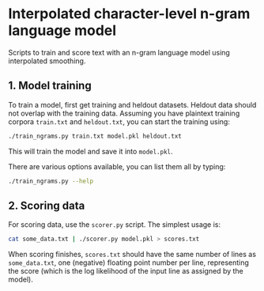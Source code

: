 # Interpolated character-level n-gram language model #

Scripts to train and score text with an n-gram language model using
interpolated smoothing.

## 1. Model training ##

To train a model, first get training and heldout datasets. Heldout data should
not overlap with the training data. Assuming you have plaintext training corpora
`train.txt` and `heldout.txt`, you can start the training using:

```bash
./train_ngrams.py train.txt model.pkl heldout.txt
```

This will train the model and save it into `model.pkl`.

There are various options available, you can list them all by typing:

```bash
./train_ngrams.py --help
```

## 2. Scoring data ##

For scoring data, use the `scorer.py` script. The simplest usage is:

```bash
cat some_data.txt | ./scorer.py model.pkl > scores.txt
```

When scoring finishes, `scores.txt` should have the same number of lines as
`some_data.txt`, one (negative) floating point number per line, representing
the score (which is the log likelihood of the input line as assigned by the
model).
